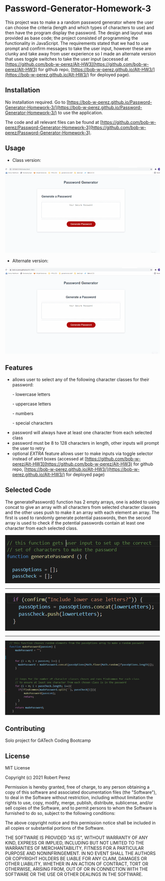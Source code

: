 # Password-Generator-Homework-3

This project was to make a a random password generator where the user can choose the criteria (length and which types of characters to use) and then have the program display the password. The design and layout was provided as base code; the project consisted of programming the functionality in JavaScript. The requirements stated that we had to use prompt and confirm messages to take the user input, however these are clunky and take away from user experience so I made an alternate version that uses toggle switches to take the user input (accessed at [https://github.com/bob-w-perez/Alt-HW3](https://github.com/bob-w-perez/Alt-HW3) for github repo, [https://bob-w-perez.github.io/Alt-HW3/](https://bob-w-perez.github.io/Alt-HW3/) for deployed page).
## Installation

No installation required.
Go to [https://bob-w-perez.github.io/Password-Generator-Homework-3/](https://bob-w-perez.github.io/Password-Generator-Homework-3/) to use the application.

The code and all relevant files can be found at [https://github.com/bob-w-perez/Password-Generator-Homework-3](https://github.com/bob-w-perez/Password-Generator-Homework-3). 

## Usage

- Class version:

![screenshot-demo](./assets/images/function-example.gif "Functional Demo")

- Alternate version:

![screenshot-demo](./assets/images/function-example2.gif "Functional Demo")



## Features
- allows user to select any of the following character classes for their password: 

<html>
<p>&nbsp;&nbsp;&nbsp;&nbsp;&nbsp;&nbsp;- lowercase letters</p>
<p>&nbsp;&nbsp;&nbsp;&nbsp;&nbsp;&nbsp;- uppercase letters</p>
<p>&nbsp;&nbsp;&nbsp;&nbsp;&nbsp;&nbsp;- numbers</p>
<p>&nbsp;&nbsp;&nbsp;&nbsp;&nbsp;&nbsp;- special characters</p>
</html>
 
- password will always have at least one character from each  selected class
- password must be 8 to 128 characters in length, other inputs will prompt the user to retry
- optional *EXTRA* feature allows user to make inputs via toggle selector instead of alert boxes (accessed at [https://github.com/bob-w-perez/Alt-HW3](https://github.com/bob-w-perez/Alt-HW3) for github repo, [https://bob-w-perez.github.io/Alt-HW3/](https://bob-w-perez.github.io/Alt-HW3/) for deployed page)


## Selected Code

The generatePassword() function has 2 empty arrays, one is added to using concat to give an array with all characters from selected character classes and the other uses push to make it an array with each element an array. The first is used to randomly generate potential passwords, then the second array is used to check if the potential passwords contain at least one character from each selected class. 

![screenshot-demo](./assets/images/code-snippet-1.png "code-1")
<hr>

![screenshot-demo](./assets/images/code-snippet-2.png "code-2")
<hr>

![screenshot-demo](./assets/images/code-snippet-3.png "code-3")


## Contributing
Solo project for GATech Coding Bootcamp

## License
MIT License

Copyright (c) 2021 Robert Perez

Permission is hereby granted, free of charge, to any person obtaining a copy
of this software and associated documentation files (the "Software"), to deal
in the Software without restriction, including without limitation the rights
to use, copy, modify, merge, publish, distribute, sublicense, and/or sell
copies of the Software, and to permit persons to whom the Software is
furnished to do so, subject to the following conditions:

The above copyright notice and this permission notice shall be included in all
copies or substantial portions of the Software.

THE SOFTWARE IS PROVIDED "AS IS", WITHOUT WARRANTY OF ANY KIND, EXPRESS OR
IMPLIED, INCLUDING BUT NOT LIMITED TO THE WARRANTIES OF MERCHANTABILITY,
FITNESS FOR A PARTICULAR PURPOSE AND NONINFRINGEMENT. IN NO EVENT SHALL THE
AUTHORS OR COPYRIGHT HOLDERS BE LIABLE FOR ANY CLAIM, DAMAGES OR OTHER
LIABILITY, WHETHER IN AN ACTION OF CONTRACT, TORT OR OTHERWISE, ARISING FROM,
OUT OF OR IN CONNECTION WITH THE SOFTWARE OR THE USE OR OTHER DEALINGS IN THE
SOFTWARE.